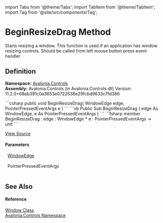 import Tabs from '@theme/Tabs'; 
import TabItem from '@theme/TabItem'; 
import Tag from '@site/src/components/Tag'; 

# BeginResizeDrag Method


Starts resizing a window. This function is used if an application has window resizing controls. Should be called from left mouse button press event handler



## Definition
**Namespace:** <a href="N_Avalonia_Controls">Avalonia.Controls</a>  
**Assembly:** Avalonia.Controls (in Avalonia.Controls.dll) Version: 11.2.0+68ab391c0a3653e0722638e29fcbd9633c7fd386

<Tabs groupId="api-code-preview">
<TabItem value="csharp" label="C#">
```csharp
public void BeginResizeDrag(
	WindowEdge edge,
	PointerPressedEventArgs e
)
```
</TabItem>
<TabItem value="vb" label="VB">
```vb
Public Sub BeginResizeDrag ( 
	edge As WindowEdge,
	e As PointerPressedEventArgs
)
```
</TabItem>
<TabItem value="fsharp" label="F#">
```fsharp
member BeginResizeDrag : 
        edge : WindowEdge * 
        e : PointerPressedEventArgs -> unit 
```
</TabItem>
</Tabs>



<a href="https://github.com/AvaloniaUI/Avalonia/tree/master/srcAvalonia.Controls/Window.cs#L443" title="View the source code">View Source</a>



#### Parameters
<dl><dt>  <a href="T_Avalonia_Controls_WindowEdge">WindowEdge</a></dt><dd> </dd><dt>  PointerPressedEventArgs</dt><dd> </dd></dl>

## See Also


#### Reference
<a href="T_Avalonia_Controls_Window">Window Class</a>  
<a href="N_Avalonia_Controls">Avalonia.Controls Namespace</a>  
